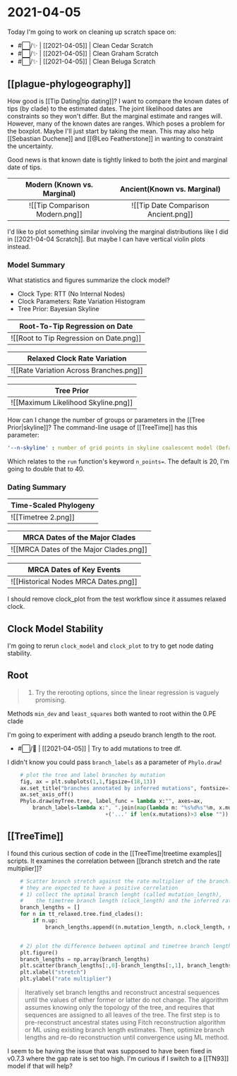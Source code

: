 # 2021-04-05

Today I'm going to work on cleaning up scratch space on:
- #⬜/✨ | [[2021-04-05]] | Clean Cedar Scratch
- #⬜/✨ | [[2021-04-05]] | Clean Graham Scratch
- #⬜/✨ | [[2021-04-05]] | Clean Beluga Scratch

## [[plague-phylogeography]]

How good is [[Tip Dating|tip dating]]? I want to compare the known dates of tips (by clade) to the estimated dates. The joint likelihood dates are constraints so they won't differ. But the marginal estimate and ranges will. However, many of the known dates are ranges. Which poses a problem for the boxplot. Maybe I'll just start by taking the mean. This may also help [[Sebastian Duchene]] and [[@Leo Featherstone]] in wanting to constraint the uncertainty.

Good news is that known date is tightly linked to both the joint and marginal date of tips. 


|  Modern (Known vs. Marginal)   |     Ancient(Known vs. Marginal)      |
|:------------------------------:|:------------------------------------:|
| ![[Tip Comparison Modern.png]] | ![[Tip Date Comparison Ancient.png]] |

I'd like to plot something similar involving the marginal distributions like I did in [[2021-04-04 Scratch]]. But maybe I can have vertical violin plots instead.

### Model Summary

What statistics and figures summarize the clock model?
 - Clock Type: RTT (No Internal Nodes)
 - Clock Parameters: Rate Variation Histogram
 - Tree Prior: Bayesian Skyline

|        Root-To-Tip Regression on Date        |
|:--------------------------------------------:|
| ![[Root to Tip Regression on Date.png]] |


|       Relaxed Clock Rate Variation          |
|:---------------------------------------:|
| ![[Rate Variation Across Branches.png]] |


|          Tree Prior         |
|:---------------------------------------:|
| ![[Maximum Likelihood Skyline.png]] |

How can I change the number of groups or parameters in the [[Tree Prior|skyline]]? The command-line usage of [[TreeTime]] has this parameter:

```yaml
'--n-skyline' : number of grid points in skyline coalescent model (Default: 20)
```

Which relates to the ```run``` function's keyword ```n_points=```. The default is 20, I'm going to double that to 40.

### Dating Summary


|   Time-Scaled Phylogeny  | 
| --- |
| ![[Timetree 2.png]] | 

| MRCA Dates of the Major Clades          |
| --------------------------------------- |
| ![[MRCA Dates of the Major Clades.png]] |

| MRCA Dates of Key Events       |
| ------------------------------------ |
| ![[Historical Nodes MRCA Dates.png]] |


I should remove clock_plot from the test workflow since it assumes relaxed clock.

## Clock Model Stability

I'm going to rerun ```clock_model``` and ```clock_plot``` to try to get node dating stability.

## Root

>1. Try the rerooting options, since the linear regression is vaguely promising.

Methods ```min_dev``` and ```least_squares``` both wanted to root within the 0.PE clade

I'm going to experiment with adding a pseudo branch length to the root.

- #⬜/🚂 | [[2021-04-05]] | Try to add mutations to tree df.

I didn't know you could pass ```branch_labels``` as a parameter of ```Phylo.draw```!
```python
    # plot the tree and label branches by mutation
    fig, ax = plt.subplots(1,1,figsize=(18,13))
    ax.set_title("branches annotated by inferred mutations", fontsize=18)
    ax.set_axis_off()
    Phylo.draw(myTree.tree, label_func = lambda x:"", axes=ax,
        branch_labels=lambda x:", ".join(map(lambda m: "%s%d%s"%m, x.mutations[:3]))
                               +('...' if len(x.mutations)>3 else ""))
```

## [[TreeTime]]

I found this curious section of code in the [[TreeTime|treetime examples]] scripts. It examines the correlation between [[branch stretch and the rate multiplier]]?

```python
    # Scatter branch stretch against the rate multiplier of the branch.
    # they are expected to have a positive correlation
    # 1) collect the optimal branch lenght (called mutation_length),
    #    the timetree branch length (clock_length) and the inferred rate multiplier gamma
    branch_lengths = []
    for n in tt_relaxed.tree.find_clades():
        if n.up:
            branch_lengths.append((n.mutation_length, n.clock_length, n.branch_length_interpolator.gamma))


    # 2) plot the difference between optimal and timetree branch length vs the rate multiplier
    plt.figure()
    branch_lengths = np.array(branch_lengths)
    plt.scatter(branch_lengths[:,0]-branch_lengths[:,1], branch_lengths[:,2])
    plt.xlabel("stretch")
    plt.ylabel("rate multiplier")
```

> Iteratively set branch lengths and reconstruct ancestral sequences until the values of either former or latter do not change. The algorithm assumes knowing only the topology of the tree, and requires that sequences are assigned to all leaves of the tree. The first step is to pre-reconstruct ancestral states using Fitch reconstruction algorithm or ML using existing branch length estimates. Then, optimize branch lengths and re-do reconstruction until convergence using ML method.

I seem to be having the issue that was supposed to have been fixed in v0.7.3 where the gap rate is set too high. I'm curious if I switch to a [[TN93]] model if that will help?

